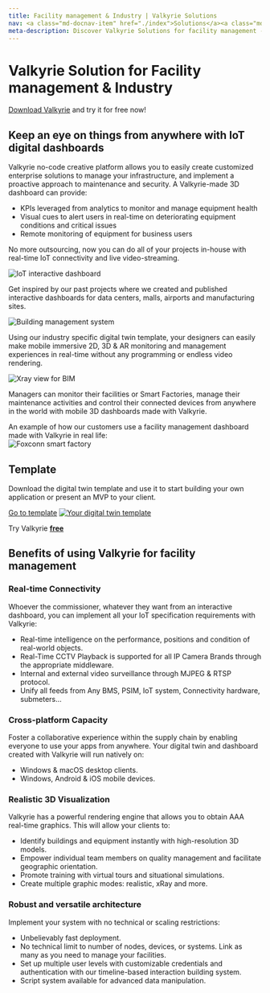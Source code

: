 ```yaml
---
title: Facility management & Industry | Valkyrie Solutions
nav: <a class="md-docnav-item" href="./index">Solutions</a><a class="md-docnav-item" href="">Facility management &amp; Industry</a>
meta-description: Discover Valkyrie Solutions for facility management - create IoT-connected 3D digital twins
---
```


# Valkyrie Solution for Facility management & Industry

[Download Valkyrie](/vlk/downloads) and try it for free now!

## Keep an eye on things from anywhere with IoT digital dashboards

Valkyrie no-code creative platform allows you to easily create customized enterprise solutions to manage your infrastructure, and implement a proactive approach to maintenance and security. A Valkyrie-made 3D dashboard can provide:
- KPIs leveraged from analytics to monitor and manage equipment health 
- Visual cues to alert users in real-time on deteriorating equipment conditions and critical issues
- Remote monitoring of equipment for business users

No more outsourcing, now you can do all of your projects in-house with real-time IoT connectivity and live video-streaming.

<img src= "https://cdn2.talansoft.com/ftp/img/docs/case_studies/eyeOT/eyeOT.jpg" alt="IoT interactive dashboard" />

Get inspired by our past projects where we created and published interactive dashboards for data centers, malls, airports and manufacturing sites.

<img src= "https://cdn2.talansoft.com/ftp/img/www/eyeot3d-daylight-simulation.jpg" alt="Building management system" />

Using our industry specific digital twin template, your designers can easily make mobile immersive 2D, 3D & AR monitoring and management experiences in real-time without any programming or endless video rendering.

<img src= "https://cdn2.talansoft.com/ftp/img/www/Facility-Management-1600x1200.jpg" alt="Xray view for BIM" />

Managers can monitor their facilities or Smart Factories, manage their maintenance activities and control their connected devices from anywhere in the world with mobile 3D dashboards made with Valkyrie.

An example of how our customers use a facility management dashboard made with Valkyrie in real life:  
![Foxconn smart factory](https://cdn2.talansoft.com/ftp/img/facility-management/foxconn-smart-factory.jpg)

## Template
Download the digital twin template and use it to start building your own application or present an MVP to your client.

<a class="btn btn-primary" href="/md/docs/VlkSamples/facility-management">Go to template</a>
<a href="/md/docs/Vlksamples/iot_dashboard"><img src= "https://cdn2.talansoft.com/ftp/img/iot_dashboard/top-down-view-fire-alarm.jpg" alt="Your digital twin template" /></a>

Try Valkyrie [**free**](/vlk/downloads)  

## Benefits of using Valkyrie for facility management
### Real-time Connectivity
Whoever the commissioner, whatever they want from an interactive dashboard, you can implement all your IoT specification requirements with Valkyrie:
* Real-time intelligence on the performance, positions and condition of real-world objects.
* Real-Time CCTV Playback is supported for all IP Camera Brands through the appropriate middleware.
* Internal and external video surveillance through MJPEG & RTSP protocol.
* Unify all feeds from Any BMS, PSIM, IoT system, Connectivity hardware, submeters…

### Cross-platform Capacity
Foster a collaborative experience within the supply chain by enabling everyone to use your apps from anywhere.
Your digital twin and dashboard created with Valkyrie will run natively on:
* Windows & macOS desktop clients.
* Windows, Android & iOS mobile devices.

### Realistic 3D Visualization
Valkyrie has a powerful rendering engine that allows you to obtain AAA real-time graphics. This will allow your clients to:
* Identify buildings and equipment instantly with high-resolution 3D models.
* Empower individual team members on quality management and facilitate geographic orientation.
* Promote training with virtual tours and situational simulations.
* Create multiple graphic modes: realistic, xRay and more.

### Robust and versatile architecture
Implement your system with no technical or scaling restrictions:
* Unbelievably fast deployment.
* No technical limit to number of nodes, devices, or systems. Link as many as you need to manage your facilities.
* Set up multiple user levels with customizable credentials and authentication with our timeline-based interaction building system.
* Script system available for advanced data manipulation.

